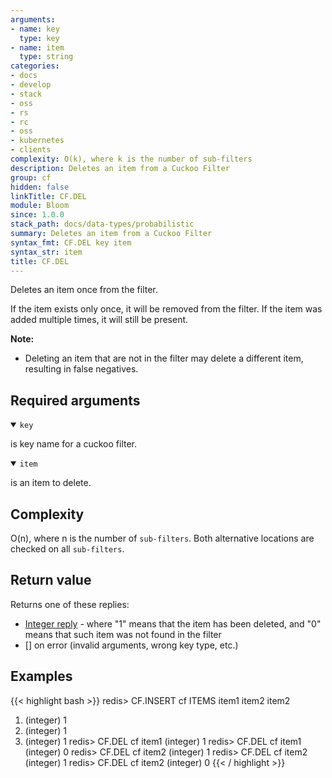 ```yaml
---
arguments:
- name: key
  type: key
- name: item
  type: string
categories:
- docs
- develop
- stack
- oss
- rs
- rc
- oss
- kubernetes
- clients
complexity: O(k), where k is the number of sub-filters
description: Deletes an item from a Cuckoo Filter
group: cf
hidden: false
linkTitle: CF.DEL
module: Bloom
since: 1.0.0
stack_path: docs/data-types/probabilistic
summary: Deletes an item from a Cuckoo Filter
syntax_fmt: CF.DEL key item
syntax_str: item
title: CF.DEL
---
```

Deletes an item once from the filter.

If the item exists only once, it will be removed from the filter. If the item was added multiple times, it will still be present.

<note><b>Note:</b>

- Deleting an item that are not in the filter may delete a different item, resulting in false negatives.
</note>

## Required arguments

<details open><summary><code>key</code></summary>

is key name for a cuckoo filter.
</details>

<details open><summary><code>item</code></summary>

is an item to delete.
</details>

## Complexity

O(n), where n is the number of `sub-filters`. Both alternative locations are
checked on all `sub-filters`.

## Return value

Returns one of these replies:

- [Integer reply](/docs/reference/protocol-spec#integers) - where "1" means that the item has been deleted, and "0" means that such item was not found in the filter
- [] on error (invalid arguments, wrong key type, etc.)

## Examples

{{< highlight bash >}}
redis> CF.INSERT cf ITEMS item1 item2 item2
1) (integer) 1
2) (integer) 1
3) (integer) 1
redis> CF.DEL cf item1
(integer) 1
redis> CF.DEL cf item1
(integer) 0
redis> CF.DEL cf item2
(integer) 1
redis> CF.DEL cf item2
(integer) 1
redis> CF.DEL cf item2
(integer) 0
{{< / highlight >}}
